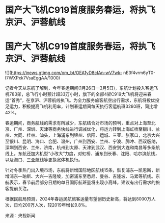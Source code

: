 # 国产大飞机C919首度服务春运，将执飞京沪、沪蓉航线

# 国产大飞机C919首度服务春运，将执飞京沪、沪蓉航线

![](https://inews.gtimg.com/om_bt/OEA1yD8cIAn-wV7wk-
nE3f4vrm6yT0-I7WXPxk7VsaEggAA/1000)

记者今天从东航了解到，今年春运期间(1月26日—3月5日)，东航计划投入客运飞机783架，总飞行小时预计超33万小时，旗下的全部4架C919大飞机将迎来春运“首秀”，在京沪、沪蓉航线执飞。为全力服务旅客航空出行需求，东航将投优投足运力，积极提高飞机利用率，计划春运期间每天执行客运航班3280班，同比增42%。

春运期间，商务航线的需求有所减少，东航结合对市场的预判，重点对上海至北京、广州、深圳、天津等商务快线进行调减优化，将运力转到上海虹桥至银川、兰州、大同、桂林、汕头，上海浦东到锦州、信阳、运城、三亚、张家口，北京大兴至银川、昆明、海口、合肥、温州，广州到西安、兰州、宁波、腾冲、西双版纳，深圳到西安、兰州、济南，杭州到太原、天津到武汉、西安到大连和南昌等多条航线上。东航还加大机型“小改大”力度，对虹桥、浦东到长春、沈阳、哈尔滨航线，以及海口、三亚航线等更换宽体机执行。

针对冬季热门出入境市场，东航将新增国际地区航线15条，恢复浦东—凯恩斯，新增浦东—珀斯、大兴—吉隆坡，加密浦东至悉尼、曼谷、吉隆坡、马累等航线。东航表示，春节前后部分日期的单日国际航班量将出现小高峰，建议有出行需求的旅客提前关注。

根据民航局预测，2024年春运民航旅客运量有望创历史新高，将达到8000万人次，日均200万人次，较2019年增长9.8%。

来源：央视新闻

